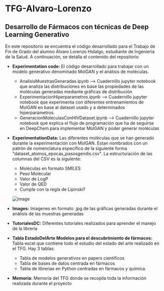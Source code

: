 # TFG-Alvaro-Lorenzo
## Desarrollo de Fármacos con técnicas de Deep Learning Generativo
En este repositorio se encuentra el código desarrollado para el Trabajo de Fin de Grado del alumno Álvaro Lorenzo Hidalgo, estudiante de Ingeniería de la Salud. A continuación, se detalla el contenido del repositorio
- **Experimentation code:** El código desarrollado para trabajar con un modelo generativo denominado MolGAN y el análisis de moléculas.
  - AnalisisMuestrasGeneradas.ipynb --> Cuadernillo jupyter notebook que analiza las distribuciones en base las propiedades de las moléculas generadas mediante gráficas de distribución
  - ExperimentacionHiperparametros.ipynb --> Cuadernillo jupyter notebook que experimenta con diferentes entrenamientos de MolGAN en base al dataset usado y a determinados hiperparámetros.
  - GeneracionMoleculasConHIVDataset.ipynb --> Cuadernillo jupyter notebook que explica el flujo de programación que ha de seguirse en DeepChem para implementar MolGAN y poder generar moléculas
- **ExperimentationData:** Las diferentes moléculas que se han generado durante la experimentación con MolGAN. Estan nombrados con un patrón de nomenclatura específico de la siguiente forma "dataset_atomos_epocas_pasosgendis.csv". La estructuración de las columnas del CSV es la siguiente:
  - Moléculas en formato SMILES
  - Peso Molecular
  - Valor de LogP
  - Valor de QED
  - Cumple con la regla de Lipinski?
  
  ![image](https://github.com/amxfive/TFG-Alvaro-Lorenzo/assets/118398554/85ae57d7-9594-4b5f-8a16-97b66d2091c8)

- **Images:** Imagenes en formato .jpg de las gráficas generadas durante el análisis de las muestras generadas
- **TutorialesDC:** Diferentes tutoriales realizados para aprender el manejo de la librería
- **Tabla EstadoDelArte Modelos para el descubrimiento de fármacos:** Tabla excel que contiene todo el estudio del estado del arte realizado en el TFG. Hay 3 tablas:
  - Tabla de modelos generativos en papers cientificos
  - Tabla de bases de datos centrada en fármacos
  - Tabla de librerias en Python centradas en fármacos y química.
- **Memoria:** Memoria del TFG donde se recopila toda la información realizada durante el proyecto
